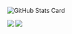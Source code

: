 
![GitHub Stats Card](https://github-readme-stats.vercel.app/api?username=SOutaHI&count_private=true&theme=nord)


<a href="https://github.com/anuraghazra/github-readme-stats">
  <img align="left" src="https://github-readme-stats.vercel.app/api?username=SOutaHI&count_private=true&theme=nord" />
</a>
<a href="https://github.com/anuraghazra/github-readme-stats">
  <img align="left" src="https://github-readme-stats.vercel.app/api/top-langs/?username=SOutaHI&theme=nord" />
</a>
